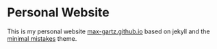 # Personal Website

This is my personal website [max-gartz.github.io](max-gartz.github.io/) based on jekyll and the 
[minimal mistakes](mmistakes/minimal-mistakes) theme.